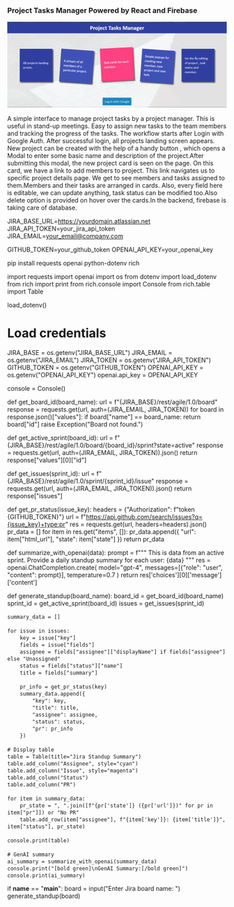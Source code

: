 ### Project Tasks Manager Powered by React and Firebase
<p align="center">
  <img src="https://github.com/rachnaban/project-task-manager/blob/master/Main%20Screen.png" alt="Project Tasks Manager using React and Firebase"/>
</p>
A simple interface to manage project tasks by a project manager. This is useful in stand-up meetings. Easy to assign new tasks to the team members and tracking the progress of the tasks.
The workflow starts after Login with Google Auth.
After successful login, all projects landing screen appears. New project can be created with the help of a handy button , which opens a Modal to enter some basic name and description of the project.After submitting this modal, the new project card is seen on the page. On this card, we have a link to add members to project. This link navigates us to specific project details page. We get to see members and tasks assigned to them.Members and their tasks are arranged in cards. Also, every field here is editable, we can update anything, task status can be modified too.Also delete option is provided on hover over the cards.In the backend, firebase is taking care of database.

JIRA_BASE_URL=https://yourdomain.atlassian.net
JIRA_API_TOKEN=your_jira_api_token
JIRA_EMAIL=your_email@company.com

GITHUB_TOKEN=your_github_token
OPENAI_API_KEY=your_openai_key

pip install requests openai python-dotenv rich

import requests
import openai
import os
from dotenv import load_dotenv
from rich import print
from rich.console import Console
from rich.table import Table

load_dotenv()

# Load credentials
JIRA_BASE = os.getenv("JIRA_BASE_URL")
JIRA_EMAIL = os.getenv("JIRA_EMAIL")
JIRA_TOKEN = os.getenv("JIRA_API_TOKEN")
GITHUB_TOKEN = os.getenv("GITHUB_TOKEN")
OPENAI_API_KEY = os.getenv("OPENAI_API_KEY")
openai.api_key = OPENAI_API_KEY

console = Console()

def get_board_id(board_name):
    url = f"{JIRA_BASE}/rest/agile/1.0/board"
    response = requests.get(url, auth=(JIRA_EMAIL, JIRA_TOKEN))
    for board in response.json()["values"]:
        if board["name"] == board_name:
            return board["id"]
    raise Exception("Board not found.")

def get_active_sprint(board_id):
    url = f"{JIRA_BASE}/rest/agile/1.0/board/{board_id}/sprint?state=active"
    response = requests.get(url, auth=(JIRA_EMAIL, JIRA_TOKEN)).json()
    return response["values"][0]["id"]

def get_issues(sprint_id):
    url = f"{JIRA_BASE}/rest/agile/1.0/sprint/{sprint_id}/issue"
    response = requests.get(url, auth=(JIRA_EMAIL, JIRA_TOKEN)).json()
    return response["issues"]

def get_pr_status(issue_key):
    headers = {"Authorization": f"token {GITHUB_TOKEN}"}
    url = f"https://api.github.com/search/issues?q={issue_key}+type:pr"
    res = requests.get(url, headers=headers).json()
    pr_data = []
    for item in res.get("items", []):
        pr_data.append({
            "url": item["html_url"],
            "state": item["state"]
        })
    return pr_data

def summarize_with_openai(data):
    prompt = f"""
    This is data from an active sprint. Provide a daily standup summary for each user:
    {data}
    """
    res = openai.ChatCompletion.create(
        model="gpt-4",
        messages=[{"role": "user", "content": prompt}],
        temperature=0.7
    )
    return res['choices'][0]['message']['content']

def generate_standup(board_name):
    board_id = get_board_id(board_name)
    sprint_id = get_active_sprint(board_id)
    issues = get_issues(sprint_id)

    summary_data = []

    for issue in issues:
        key = issue["key"]
        fields = issue["fields"]
        assignee = fields["assignee"]["displayName"] if fields["assignee"] else "Unassigned"
        status = fields["status"]["name"]
        title = fields["summary"]

        pr_info = get_pr_status(key)
        summary_data.append({
            "key": key,
            "title": title,
            "assignee": assignee,
            "status": status,
            "pr": pr_info
        })

    # Display table
    table = Table(title="Jira Standup Summary")
    table.add_column("Assignee", style="cyan")
    table.add_column("Issue", style="magenta")
    table.add_column("Status")
    table.add_column("PR")

    for item in summary_data:
        pr_state = ", ".join([f"{pr['state']} ({pr['url']})" for pr in item["pr"]]) or "No PR"
        table.add_row(item["assignee"], f"{item['key']}: {item['title']}", item["status"], pr_state)

    console.print(table)

    # GenAI summary
    ai_summary = summarize_with_openai(summary_data)
    console.print("[bold green]\nGenAI Summary:[/bold green]")
    console.print(ai_summary)

if __name__ == "__main__":
    board = input("Enter Jira board name: ")
    generate_standup(board)


